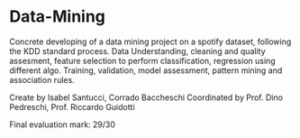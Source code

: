 # Data-Mining

Concrete developing of a data mining project on a spotify dataset, following the KDD standard process. Data Understanding, cleaning and quality assesment, feature selection to perform classification, regression using different algo. Training, validation, model assessment, pattern mining and association rules.

Create by Isabel Santucci, Corrado Baccheschi
Coordinated by Prof. Dino Pedreschi, Prof. Riccardo Guidotti 

Final evaluation mark: 29/30
